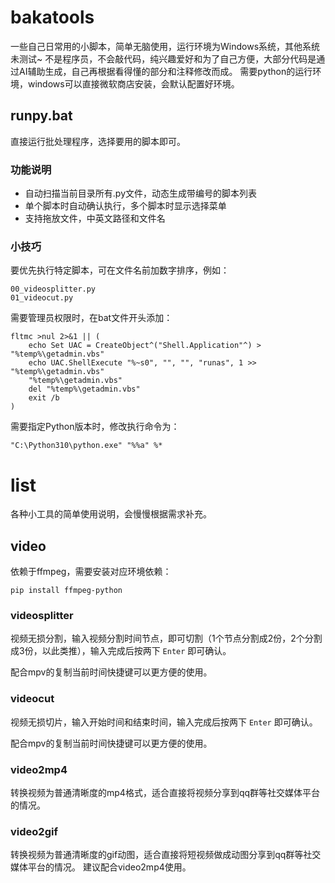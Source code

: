 # bakatools

一些自己日常用的小脚本，简单无脑使用，运行环境为Windows系统，其他系统未测试~
不是程序员，不会敲代码，纯兴趣爱好和为了自己方便，大部分代码是通过AI辅助生成，自己再根据看得懂的部分和注释修改而成。
需要python的运行环境，windows可以直接微软商店安装，会默认配置好环境。

## runpy.bat

直接运行批处理程序，选择要用的脚本即可。

### 功能说明

- 自动扫描当前目录所有.py文件，动态生成带编号的脚本列表
- 单个脚本时自动确认执行，多个脚本时显示选择菜单
- 支持拖放文件，中英文路径和文件名

### 小技巧

要优先执行特定脚本，可在文件名前加数字排序，例如：
```
00_videosplitter.py
01_videocut.py
```

需要管理员权限时，在bat文件开头添加：
```
fltmc >nul 2>&1 || (
    echo Set UAC = CreateObject^("Shell.Application"^) > "%temp%\getadmin.vbs"
    echo UAC.ShellExecute "%~s0", "", "", "runas", 1 >> "%temp%\getadmin.vbs"
    "%temp%\getadmin.vbs"
    del "%temp%\getadmin.vbs"
    exit /b
)
```

需要指定Python版本时，修改执行命令为：
```
"C:\Python310\python.exe" "%%a" %*
```

# list

各种小工具的简单使用说明，会慢慢根据需求补充。

## video

依赖于ffmpeg，需要安装对应环境依赖：
```
pip install ffmpeg-python
```

### videosplitter

视频无损分割，输入视频分割时间节点，即可切割（1个节点分割成2份，2个分割成3份，以此类推），输入完成后按两下  `Enter` 即可确认。

配合mpv的复制当前时间快捷键可以更方便的使用。

### videocut

视频无损切片，输入开始时间和结束时间，输入完成后按两下  `Enter` 即可确认。

配合mpv的复制当前时间快捷键可以更方便的使用。

### video2mp4

转换视频为普通清晰度的mp4格式，适合直接将视频分享到qq群等社交媒体平台的情况。

### video2gif

转换视频为普通清晰度的gif动图，适合直接将短视频做成动图分享到qq群等社交媒体平台的情况。
建议配合video2mp4使用。

